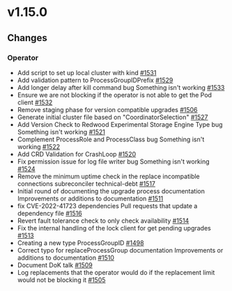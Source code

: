 # v1.15.0

## Changes

### Operator

* Add script to set up local cluster with kind [#1531](https://github.com/FoundationDB/fdb-kubernetes-operator/pull/1531)
* Add validation pattern to ProcessGroupIDPrefix [#1529](https://github.com/FoundationDB/fdb-kubernetes-operator/pull/1529)
* Add longer delay after kill command  bug Something isn't working [#1533](https://github.com/FoundationDB/fdb-kubernetes-operator/pull/1533)
* Ensure we are not blocking if the operator is not able to get the Pod client [#1532](https://github.com/FoundationDB/fdb-kubernetes-operator/pull/1532)
* Remove staging phase for version compatible upgrades [#1506](https://github.com/FoundationDB/fdb-kubernetes-operator/pull/1506)
* Generate initial cluster file based on "CoordinatorSelection" [#1527](https://github.com/FoundationDB/fdb-kubernetes-operator/pull/1527)
* Add Version Check to Redwood Experimental Storage Engine Type  bug Something isn't working [#1521](https://github.com/FoundationDB/fdb-kubernetes-operator/pull/1521)
* Complement ProcessRole and ProcessClass  bug Something isn't working [#1522](https://github.com/FoundationDB/fdb-kubernetes-operator/pull/1522)
* Add CRD Validation for CrashLoop [#1520](https://github.com/FoundationDB/fdb-kubernetes-operator/pull/1520)
* Fix permission issue for log file writer  bug Something isn't working [#1524](https://github.com/FoundationDB/fdb-kubernetes-operator/pull/1524)
* Remove the minimum uptime check in the replace incompatible connections subreconciler  technical-debt [#1517](https://github.com/FoundationDB/fdb-kubernetes-operator/pull/1517)
* Initial round of documenting the upgrade process  documentation Improvements or additions to documentation [#1511](https://github.com/FoundationDB/fdb-kubernetes-operator/pull/1511)
* fix CVE-2022-41723  dependencies Pull requests that update a dependency file [#1516](https://github.com/FoundationDB/fdb-kubernetes-operator/pull/1516)
* Revert fault tolerance check to only check availability [#1514](https://github.com/FoundationDB/fdb-kubernetes-operator/pull/1514)
* Fix the internal handling of the lock client for get pending upgrades [#1513](https://github.com/FoundationDB/fdb-kubernetes-operator/pull/1513)
* Creating a new type ProcessGroupID [#1498](https://github.com/FoundationDB/fdb-kubernetes-operator/pull/1498)
* Correct typo for replaceProcessGroup  documentation Improvements or additions to documentation [#1510](https://github.com/FoundationDB/fdb-kubernetes-operator/pull/1510)
* Document DoK talk [#1509](https://github.com/FoundationDB/fdb-kubernetes-operator/pull/1509)
* Log replacements that the operator would do if the replacement limit would not be blocking it [#1505](https://github.com/FoundationDB/fdb-kubernetes-operator/pull/1505)